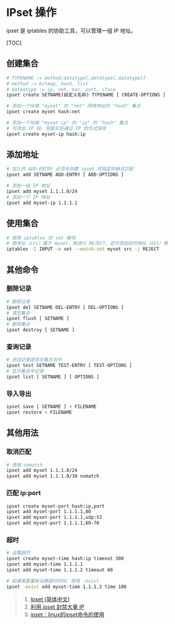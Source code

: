 # IPset 操作

ipset 是 iptables 的协助工具，可以管理一组 IP 地址。

[TOC]

## 创建集合

```bash
# TYPENAME := method:datatype[,datatype[,datatype]]
# method := bitmap, hash, list
# dateatype := ip, net, mac, port, iface
ipset create SETNAME(自定义名称) TYPENAME [ CREATE-OPTIONS ]

# 添加一个叫做 "myset" 的 "net" 网络地址的 "hash" 集合
ipset create myset hash:net

# 添加一个叫做 "myset-ip" 的 "ip" 的 "hash" 集合
# 可添加 IP 段，但是实际通过 IP 的方式保存
ipset create myset-ip hash:ip
```

## 添加地址

```bash
# 加入的 ADD-ENTRY 必须与创建 ipset 时指定的格式匹配
ipset add SETNAME ADD-ENTRY [ ADD-OPTIONS ]

# 添加一组 IP 地址
ipset add myset 1.1.1.0/24
# 添加一个 IP 地址
ipset add myset-ip 1.1.1.1
```

## 使用集合

```bash
# 使用 iptables 的 set 模块
# 源地址（src）属于 myset，就进行 REJECT，还可添加目的地址（dst）等
iptables -I INPUT -m set --match-set myset src -j REJECT
```

## 其他命令

### 删除记录

```bash
# 删除记录
ipset del SETNAME DEL-ENTRY [ DEL-OPTIONS ]
# 清空集合
ipset flush [ SETNAME ]
# 删除集合
ipset destroy [ SETNAME ]
```

### 查询记录

```bash
# 测试记录是否在集合当中
ipset test SETNAME TEST-ENTRY [ TEST-OPTIONS ]
# 显示集合中记录
ipset list [ SETNAME ] [ OPTIONS ]
```

### 导入导出

```bash
ipset save [ SETNAME ] > FILENAME
ipset restore < FILENAME
```

## 其他用法

### 取消匹配

```bash
# 使用 nomatch
ipset add myset 1.1.1.0/24
ipset add myset 1.1.1.0/30 nomatch
```

### 匹配 ip:port

```bash
ipset create myset-port hash:ip,port
ipset add myset-port 1.1.1.1,80
ipset add myset-port 1.1.1.1,udp:53
ipset add myset-port 1.1.1.1,60-70
```

### 超时

```bash
# 设置超时
ipset create myset-time hash:ip timeout 300
ipset add myset-time 1.1.1.1
ipset add myset-time 1.1.1.2 timeout 60

# 如果需要重新设置超时时间，使用 -exist
ipset -exist add myset-time 1.1.1.2 time 100
```

> 1. [Ipset (简体中文)](<https://wiki.archlinux.org/index.php/Ipset_(%E7%AE%80%E4%BD%93%E4%B8%AD%E6%96%87)>)
> 2. [利用 ipset 封禁大量 IP](<https://fixatom.com/block-ip-with-ipset/>)
> 3. [ipset：linux的ipset命令的使用](<https://www.lijiaocn.com/%E6%8A%80%E5%B7%A7/2017/08/06/linux-net-ipset.html>)
